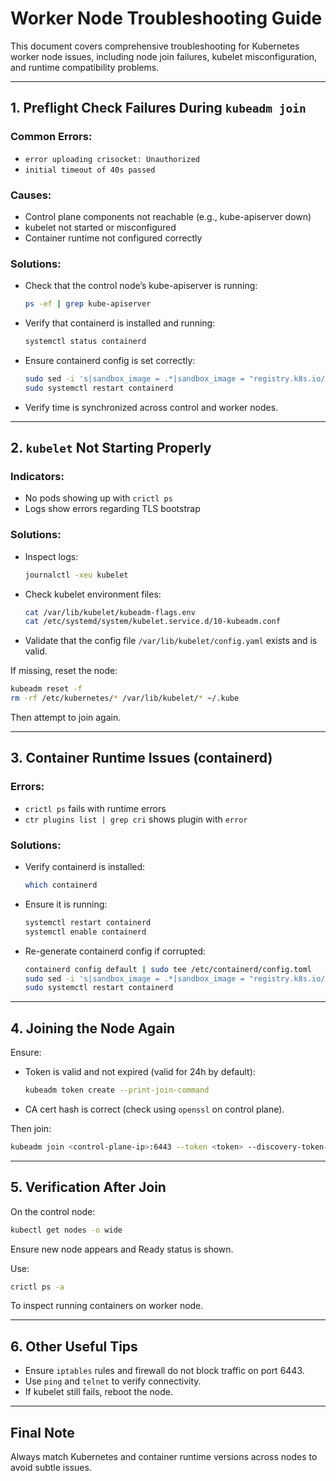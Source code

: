 # Worker Node Troubleshooting Guide

This document covers comprehensive troubleshooting for Kubernetes worker node issues, including node join failures, kubelet misconfiguration, and runtime compatibility problems.

---

## 1. **Preflight Check Failures During `kubeadm join`**

### Common Errors:

* `error uploading crisocket: Unauthorized`
* `initial timeout of 40s passed`

### Causes:

* Control plane components not reachable (e.g., kube-apiserver down)
* kubelet not started or misconfigured
* Container runtime not configured correctly

### Solutions:

* Check that the control node’s kube-apiserver is running:

  ```bash
  ps -ef | grep kube-apiserver
  ```
* Verify that containerd is installed and running:

  ```bash
  systemctl status containerd
  ```
* Ensure containerd config is set correctly:

  ```bash
  sudo sed -i 's|sandbox_image = .*|sandbox_image = "registry.k8s.io/pause:3.8"|' /etc/containerd/config.toml
  sudo systemctl restart containerd
  ```
* Verify time is synchronized across control and worker nodes.

---

## 2. **`kubelet` Not Starting Properly**

### Indicators:

* No pods showing up with `crictl ps`
* Logs show errors regarding TLS bootstrap

### Solutions:

* Inspect logs:

  ```bash
  journalctl -xeu kubelet
  ```
* Check kubelet environment files:

  ```bash
  cat /var/lib/kubelet/kubeadm-flags.env
  cat /etc/systemd/system/kubelet.service.d/10-kubeadm.conf
  ```
* Validate that the config file `/var/lib/kubelet/config.yaml` exists and is valid.

If missing, reset the node:

```bash
kubeadm reset -f
rm -rf /etc/kubernetes/* /var/lib/kubelet/* ~/.kube
```

Then attempt to join again.

---

## 3. **Container Runtime Issues (containerd)**

### Errors:

* `crictl ps` fails with runtime errors
* `ctr plugins list | grep cri` shows plugin with `error`

### Solutions:

* Verify containerd is installed:

  ```bash
  which containerd
  ```
* Ensure it is running:

  ```bash
  systemctl restart containerd
  systemctl enable containerd
  ```
* Re-generate containerd config if corrupted:

  ```bash
  containerd config default | sudo tee /etc/containerd/config.toml
  sudo sed -i 's|sandbox_image = .*|sandbox_image = "registry.k8s.io/pause:3.8"|' /etc/containerd/config.toml
  sudo systemctl restart containerd
  ```

---

## 4. **Joining the Node Again**

Ensure:

* Token is valid and not expired (valid for 24h by default):

  ```bash
  kubeadm token create --print-join-command
  ```
* CA cert hash is correct (check using `openssl` on control plane).

Then join:

```bash
kubeadm join <control-plane-ip>:6443 --token <token> --discovery-token-ca-cert-hash sha256:<hash>
```

---

## 5. **Verification After Join**

On the control node:

```bash
kubectl get nodes -o wide
```

Ensure new node appears and Ready status is shown.

Use:

```bash
crictl ps -a
```

To inspect running containers on worker node.

---

## 6. **Other Useful Tips**

* Ensure `iptables` rules and firewall do not block traffic on port 6443.
* Use `ping` and `telnet` to verify connectivity.
* If kubelet still fails, reboot the node.

---

## Final Note

Always match Kubernetes and container runtime versions across nodes to avoid subtle issues.
